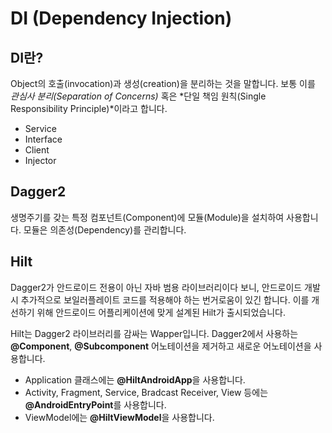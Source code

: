 # DI (Dependency Injection)

## DI란?

Object의 호출(invocation)과 생성(creation)을 분리하는 것을 말합니다. 보통 이를  *관심사 분리(Separation of Concerns)* 혹은 *단일 책임 원칙(Single Responsibility Principle)*이라고 합니다. 

- Service
- Interface
- Client
- Injector

## Dagger2

생명주기를 갖는 특정 컴포넌트(Component)에 모듈(Module)을 설치하여 사용합니다. 모듈은 의존성(Dependency)를 관리합니다.

## Hilt

Dagger2가 안드로이드 전용이 아닌 자바 범용 라이브러리이다 보니, 안드로이드 개발 시 추가적으로 보일러플레이트 코드를 적용해야 하는 번거로움이 있긴 합니다. 이를 개선하기 위해 안드로이드 어플리케이션에 맞게 설계된 Hilt가 출시되었습니다.

Hilt는 Dagger2 라이브러리를 감싸는 Wapper입니다. Dagger2에서 사용하는 **@Component**, **@Subcomponent** 어노테이션을 제거하고 새로운 어노테이션을 사용합니다.

- Application 클래스에는 **@HiltAndroidApp**을 사용합니다.
- Activity, Fragment, Service, Bradcast Receiver, View 등에는 **@AndroidEntryPoint**를 사용합니다.
- ViewModel에는 **@HiltViewModel**을 사용합니다.